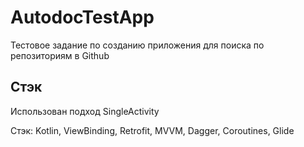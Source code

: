 AutodocTestApp
===============
Тестовое задание по созданию приложения для поиска по репозиториям в Github


Стэк
-----------

Использован подход SingleActivity

Стэк: Kotlin, ViewBinding, Retrofit, MVVM, Dagger, Coroutines, Glide
